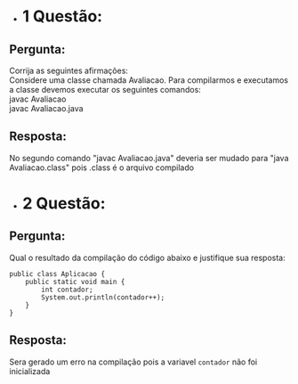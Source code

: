 
* # 1 Questão:  

## Pergunta:

Corrija as seguintes afirmações:  
Considere uma classe chamada Avaliacao. Para compilarmos e executamos a classe devemos executar os seguintes comandos:  
javac Avaliacao  
javac Avaliacao.java

## Resposta:
No segundo comando "javac Avaliacao.java" deveria ser mudado para "java Avaliacao.class" pois .class é o arquivo compilado

* # 2 Questão:

## Pergunta:

Qual o resultado da compilação do código abaixo e justifique sua resposta:  
```
public class Aplicacao {  
    public static void main {  
        int contador;  
        System.out.println(contador++);  
    }  
}  
```

## Resposta:
Sera gerado um erro na compilação pois a variavel ```contador``` não foi inicializada
